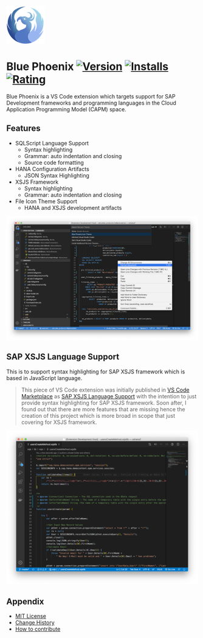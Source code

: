 ![Icon](images/icon-small.png)
# Blue Phoenix	[![Version](http://vsmarketplacebadge.apphb.com/version/jhodel.blue-phoenix.svg)](https://marketplace.visualstudio.com/items?itemName=jhodel.blue-phoenix)  [![Installs](http://vsmarketplacebadge.apphb.com/installs/jhodel.blue-phoenix.svg)](https://marketplace.visualstudio.com/items?itemName=jhodel.blue-phoenix)    [![Rating](http://vsmarketplacebadge.apphb.com/rating-star/jhodel.blue-phoenix.svg)](https://marketplace.visualstudio.com/items?itemName=jhodel.blue-phoenix)

Blue Phoenix is a VS Code extension which targets support for SAP Development frameworks and programming languages in the Cloud Application Programming Model (CAPM) space.

## Features

- SQLScript Language Support
	- Syntax highlighting
	- Grammar: auto indentation and closing
	- Source code formatting
- HANA Configuration Artifacts
	- JSON Syntax Highlighting
- XSJS Framework
	- Syntax highlighting
	- Grammar: auto indentation and closing
- File Icon Theme Support
	- HANA and XSJS development artifacts

![Screenshot](images/sqlscript-syntax-highlighting.png)

## SAP XSJS Language Support

This is to support syntax highlighting for SAP XSJS framework which is based in JavaScript language.

> This piece of VS Code extension was initially published in [VS Code Marketplace](https://marketplace.visualstudio.com/items?itemName=jhodel.jcailan-xsjs) as [SAP XSJS Language Support](https://github.com/jcailan/xsjs) with the intention to just provide syntax highlighting for SAP XSJS framework. Soon after, I found out that there are more features that are missing hence the creation of this project which is more broad in scope that just covering for XSJS framework.

![Screenshot](images/xsjs-syntax-highlighting.png)

## Appendix

- [MIT License](LICENSE)
- [Change History](CHANGELOG.md)
- [How to contribute](CONTRIBUTING.md)